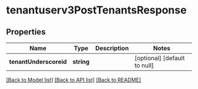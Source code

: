 # tenantuserv3PostTenantsResponse

## Properties
Name | Type | Description | Notes
------------ | ------------- | ------------- | -------------
**tenantUnderscoreid** | **string** |  | [optional] [default to null]

[[Back to Model list]](../README.md#documentation-for-models) [[Back to API list]](../README.md#documentation-for-api-endpoints) [[Back to README]](../README.md)


